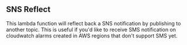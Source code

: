 SNS Reflect
-----------
This lambda function will reflect back a SNS notification by publishing to another topic. This is useful if you'd like to receive SMS notification on cloudwatch alarms created in AWS regions that don't support SMS yet.